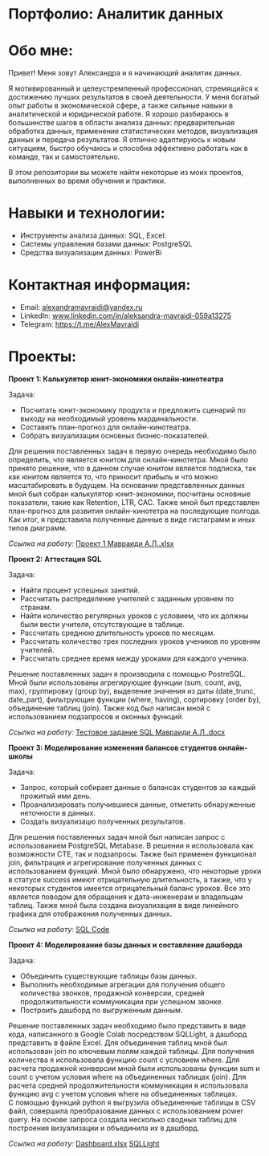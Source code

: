 # Портфолио: Аналитик данных
# Обо мне:
  Привет! Меня зовут Александра и я начинающий аналитик данных.   
    
  Я мотивированный и целеустремленный профессионал, стремящийся к достижению лучших результатов в своей деятельности. У меня богатый опыт работы в экономической сфере, а также сильные навыки в аналитической и юридической работе. Я хорошо разбираюсь в большинстве шагов в области анализа данных: предварительная обработка данных, применение статистических методов, визуализация данных и передача результатов. Я отлично адаптируюсь к новым ситуациям, быстро обучаюсь и способна эффективно работать как в команде, так и самостоятельно.    
  
  В этом репозитории вы можете найти некоторые из моих проектов, выполненных во время обучения и практики.
 # Навыки и технологии:
  - Инструменты анализа данных: SQL, Excel:
  - Системы управления базами данных: PostgreSQL
  - Средства визуализации данных: PowerBi
# Контактная информация:
  - Email: alexandramavraidi@yandex.ru
  - LinkedIn: www.linkedin.com/in/aleksandra-mavraidi-059a13275
  - Telegram: https://t.me/AlexMavraidi
# Проекты:
**Проект 1: Калькулятор юнит-экономики онлайн-кинотеатра**

  Задача:
  - Посчитать юнит-экономику продукта и предложить сценарий по выходу на необходимый уровень мардинальности.
  - Составить план-прогноз для онлайн-кинотеатра.
  - Собрать визуализации основных бизнес-показателей.
    
Для решения поставленных задач в первую очередь необходимо было определить, что является юнитом для онлайн-кинотетра. Мной было принято решение, что в данном случае юнитом является подписка, так как юнитом является то, что приносит прибыль и что можно масштабировать в будущем.
На основании представленных данных мной был собран калькулятор юнит-экономики, посчитаны основные показатели, такие как Retention, LTR, CAC. Также мной был представлен план-прогноз для развития онлайн-кинотетра на последующие полгода. Как итог, я представила полученные данные в виде гистаграмм и иных типов диаграмм.

   *Ссылка на работу:* [Проект 1 Мавраиди А.Л..xlsx](https://github.com/AlexandraMavraidi/Project-1/blob/8868a72dc828c9ed203f64ce7f8fdd7db1b4a9dd/%D0%9F%D1%80%D0%BE%D0%B5%D0%BA%D1%82%201%20%D0%9C%D0%B0%D0%B2%D1%80%D0%B0%D0%B8%D0%B4%D0%B8%20%D0%90.%D0%9B..xlsx)

**Проект 2: Аттестация SQL**  

Задача:  
- Найти процент успешных занятий.
- Рассчитать распределение учителей с заданным уровнем по странам.
- Найти количество регулярных уроков с условием, что их должны были вести учителя, отсутствующие в таблице.
- Рассчитать среднюю длительность уроков по месяцам.
- Рассчитать количество трех последних уроков учеников по уровням учителей.
- Рассчитать среднее время между уроками для каждого ученика.

Решение поставленных задач я производила с помощью PostreSQL. Мной были использованы агрегирующие функции (sum, count, avg, max), группировку (group by), выделение значения из даты (date_trunc, date_part), фильтрующие функции (where, having), сортировку (order by), объединение таблиц (join). Также код был написан мной с использованием подзапросов и оконных функций.  

*Ссылка на работу:* [Тестовое задание SQL Мавраиди А.Л..docx](https://github.com/AlexandraMavraidi/Project-1/blob/02da400f6ff3e8eb6399b4ec708897ecd031152f/%D0%A2%D0%B5%D1%81%D1%82%D0%BE%D0%B2%D0%BE%D0%B5%20%D0%B7%D0%B0%D0%B4%D0%B0%D0%BD%D0%B8%D0%B5%20SQL%20%D0%9C%D0%B0%D0%B2%D1%80%D0%B0%D0%B8%D0%B4%D0%B8%20%D0%90.%D0%9B..docx)

**Проект 3: Моделирование изменения балансов студентов онлайн-школы**  

  Задача:   
  - Запрос, который собирает данные о балансах студентов за каждый прожитый ими день.
  - Проанализировать получившиеся данные, отметить обнаруженные неточности в данных.
  - Создать визуализацю полученных результатов.

Для решения поставленных задач мной был написан запрос с использованием PostgreSQL Metabase. В решении я использовала как возможности СТЕ, так и подзапросы. Также был применен функционал join, фильтрация и агрегирование полученных данных с использованием функций. Мной было обнаружено, что некоторые уроки в статусе success имеют отрицательную длительность, а также, что у некоторых студентов имеется отрицательный баланс уроков. Все это является поводом для обращения к дата-инженерам и владельцам таблиц. Также мной была создана визуализация в виде линейного графика для отображения полученных данных.  

  *Ссылка на работу:* [SQL Code](https://github.com/AlexandraMavraidi/Project-1/blob/02da400f6ff3e8eb6399b4ec708897ecd031152f/SQL%20Code)

**Проект 4: Моделирование базы данных и составление дашборда**  

  Задача:  
  - Объединить существующие таблицы базы данных.
  - Выполнить необходимые агрегации для получения общего количества звонков, продажной конверсии, средней продолжительности коммуникации при успешном звонке.
  - Построить дашборд по выгруженным данным.

Решение поставленных задач необходимо было представить в виде кода, написанного в Google Colab посредством SQLLight, а дашборд представить в файле Excel. Для объединения таблиц мной был использован join по ключевым полям каждой таблицы. Для получения количества я использовала функцию count с условием where. Для расчета продажной конверсии мной были использованы функции sum и count с учетом условия where на объединенных таблицах (join). Для расчета средней продолжительности коммуникации я использовала функцию avg с учетом условия where на объединенных таблицах.  
С помощью функций python я выгрузила объединенные таблицы в CSV файл, совершила преобразование данных с использованием power query. На основе запроса создала несколько сводных таблиц для построения визуализации и объединила их в дашборд.  

  *Ссылка на работу:* [Dashboard.xlsx](https://github.com/AlexandraMavraidi/Project-1/blob/553d8be49172c39f91383f5f1b6265ca19f8eddb/Dashboard.xlsx)
  [SQLLight](https://github.com/AlexandraMavraidi/Project-1/blob/2fca933a5fe77e37bd6f921796e24cef97770a18/SQLLight)
